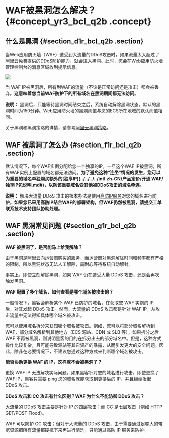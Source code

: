 # WAF被黑洞怎么解决？ {#concept_yr3_bcl_q2b .concept}

## 什么是黑洞 {#section_d1r_bcl_q2b .section}

当Web应用防火墙（WAF）遭受到大流量的DDoS攻击时，如果流量太大超过了阿里云免费提供的DDoS防护能力，就会进入黑洞。此时，您会在Web应用防火墙管理控制台的消息区域收到提示信息。

![](http://static-aliyun-doc.oss-cn-hangzhou.aliyuncs.com/assets/img/15606/15331811848652_zh-CN.png)

当 WAF IP被黑洞后，所有到WAF的流量（不论是正常访问还是攻击）都会被丢弃。**这意味着您当前WAF防护下的所有域名在黑洞期间都无法访问**。

**说明：** 黑洞后，只能等待黑洞时间结束之后，系统自动解除黑洞状态。默认的黑洞时间为150分钟。Web应用防火墙的黑洞阈值与您的ECS所在地域的默认阈值相同。

关于黑洞和黑洞策略的详情，请参考[阿里云黑洞策略](https://www.alibabacloud.com/help/doc-detail/40032.htm)。

## WAF 被黑洞了怎么办 {#section_f1r_bcl_q2b .section}

默认情况下，每个WAF实例分配给您一个独享的IP，一旦这个WAF IP被黑洞，所有WAF实例上配置的域名都无法访问。**为了避免这种“连坐”情况的发生，您可以为重要的域名单独购买额外的[独享IP](../../../../intl.zh-CN/产品定价/开通 WAF/独享IP包说明.md#)，以防该重要域名受其他被DDoS攻击的域名牵连。**

**说明：** 解决大流量 DDoS 攻击的根本办法是使用[高防IP服务](https://www.alibabacloud.com/product/ddos-pro)对您的域名进行防护。**如果您已采用高防IP结合WAF的部署架构，但WAF仍然被黑洞，请提交工单联系技术支持团队协助处理。**

## WAF 黑洞常见问题 {#section_g1r_bcl_q2b .section}

**WAF 被黑洞了，是否能马上给我解除？**

由于黑洞是阿里云向运营商购买的服务，而运营商对黑洞解除时间和频率都有严格的限制，所以黑洞状态无法人工解除，需耐心等待系统自动解封。

事实上，即使立刻解除黑洞，如果 WAF 仍在遭受大量 DDoS 攻击，还是会再次触发黑洞。

**WAF 配置了多个域名，如何查看是哪个域名被攻击的？**

一般情况下，黑客会解析某个 WAF 已防护的域名，在获取您 WAF 实例的 IP 后，对其发起 DDoS 攻击。然而，大流量的 DDoS 攻击都是针对 WAF IP，从攻击流量中无法得知具体哪个域名被攻击。

您可以使用域名拆分来获知哪个域名被攻击。例如，您可以将部分域名解析到 WAF，部分域名解析到其他地方（ECS 源站、CDN 或 SLB 等），如果拆分之后 WAF 不再被黑洞，则说明黑客的目的在拆分出去的部分域名中。但是，这种方式操作比较复杂，且可能导致源站等其它资产的暴露，从而引发更大的安全问题。因此，除非在必要情况下，不建议您通过这种方式来判断哪个域名被攻击。

**能否协助更换 WAF 的 IP，这样就不会被黑洞了？**

更换 WAF IP 无法解决实际问题。如果黑客针对您的域名进行攻击，即使更换了 WAF IP，黑客只需要 ping 您的域名就能获取到更换后的 IP，并且继续发起 DDoS 攻击。

**DDoS 攻击和 CC 攻击有什么区别？WAF 为什么不能防御 DDoS 攻击？**

大流量的 DDoS 攻击主要是针对 IP 的四层攻击；而 CC 是七层攻击（例如 HTTP GET/POST Flood）。

WAF 可以防护 CC 攻击；但对于大流量的 DDoS 攻击，由于需要通过足够大的带宽资源把所有流量都硬抗下来再进行清洗，只能通过高防 IP 服务来防护。

